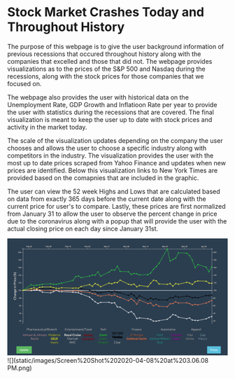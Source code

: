 # Stock Market Crashes Today and Throughout History

The purpose of this webpage is to give the user background information of previous recessions that occured throughout history along with the companies that excelled and those that did not. The webpage provides visualizations as to the prices of the S&P 500 and Nasdaq during the recessions, along with the stock prices for those companies that we focused on. 

The webpage also provides the user with historical data on the Unemployment Rate, GDP Growth and Inflatioon Rate per year to provide the user with statistics during the recessions that are covered. The final visualization is meant to keep the user up to date with stock prices and activity in the market today.

The scale of the visualization updates depending on the company the user chooses and allows the user to choose a specific industry along with competitors in the industry. The visualization provides the user with the most up to date prices scraped from Yahoo Finance and updates when new prices are identified. Below this visualization links to New York Times are provided based on the comapnies that are included in the graphic. 

The user can view the 52 week Highs and Lows that are calculated based on data from exactly 365 days before the current date along with the current price for user's to compare. Lastly, these prices are first normalized from January 31 to allow the user to observe the percent change in price due to the coronavirus along with a popup that will provide the user with the actual closing price on each day since January 31st. 

![](static/images/Screen%20Shot%202020-04-08%20at%203.05.19%20PM.png)
![](static/images/Screen%20Shot%202020-04-08%20at%203.06.08 PM.png)
